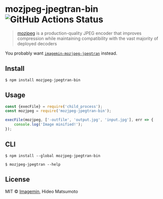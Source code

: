 # mozjpeg-jpegtran-bin ![GitHub Actions Status](https://github.com/pekeq/mozjpeg-jpegtran-bin/actions/workflows/test.yml/badge.svg?branch=master)

> [mozjpeg](https://github.com/mozilla/mozjpeg) is a production-quality JPEG encoder that improves compression while maintaining compatibility with the vast majority of deployed decoders

You probably want [`imagemin-mozjpeg-jpegtran`](https://github.com/pekeq/imagemin-mozjpeg-jpegtran) instead.


## Install

```
$ npm install mozjpeg-jpegtran-bin
```


## Usage

```js
const {execFile} = require('child_process');
const mozjpeg = require('mozjpeg-jpegtran-bin');

execFile(mozjpeg, ['-outfile', 'output.jpg', 'input.jpg'], err => {
	console.log('Image minified!');
});
```


## CLI

```
$ npm install --global mozjpeg-jpegtran-bin
```

```
$ mozjpeg-jpegtran --help
```


## License

MIT © [Imagemin](https://github.com/imagemin), Hideo Matsumoto
